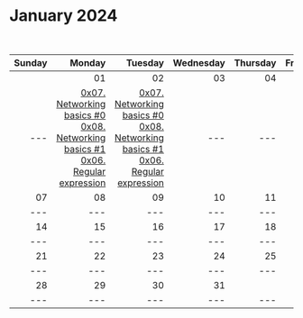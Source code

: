 # January 2024
<br>

| Sunday   | Monday   | Tuesday  | Wednesday | Thursday | Friday   | Saturday |
|---------:|---------:|---------:|----------:|---------:|---------:|---------:|
|         |     01  |     02  |     03   |    04    |    05    |    06    |
|    ---  |    [0x07. Networking basics #0](./0x07._Networking_basics_0/) [0x08. Networking basics #1](./0x08._Networking_basics_1/) [0x06. Regular expression](./0x06._Regular_expression/)  |   [0x07. Networking basics #0](./0x07._Networking_basics_0/) [0x08. Networking basics #1](./0x08._Networking_basics_1/) [0x06. Regular expression](./0x06._Regular_expression/)   |    ---   |    ---   |    ---   |    ---   |
|     07  |     08  |     09  |     10   |    11    |    12    |    13    |
|    ---  |    ---  |    ---  |    ---   |    ---   |    ---   |    ---   |
|     14  |     15  |     16  |     17   |    18    |    19    |    20    |
|    ---  |    ---  |    ---  |    ---   |    ---   |    ---   |    ---   |
|     21  |     22  |     23  |     24   |    25    |    26    |    27    |
|    ---  |    ---  |    ---  |    ---   |    ---   |    ---   |    ---   |
|     28  |     29  |     30  |     31   |          |          |          |
|    ---  |    ---  |    ---  |    ---   |    ---   |    ---   |    ---   |
